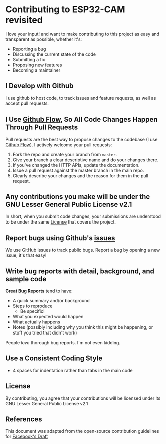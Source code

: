# Contributing to ESP32-CAM revisited
I love your input! and want to make contributing to this project as easy and transparent as possible, whether it's:

- Reporting a bug
- Discussing the current state of the code
- Submitting a fix
- Proposing new features
- Becoming a maintainer

## I Develop with Github
I use github to host code, to track issues and feature requests, as well as accept pull requests.

## I Use [Github Flow](https://guides.github.com/introduction/flow/index.html), So All Code Changes Happen Through Pull Requests
Pull requests are the best way to propose changes to the codebase (I use [Github Flow](https://guides.github.com/introduction/flow/index.html)). I actively welcome your pull requests:

1. Fork the repo and create your branch from `master`.
2. Give your branch a clear descriptive name and do your changes there.
3. If you've changed the HTTP APIs, update the documentation.
4. Issue a pull request against the master branch in the main repo.
5. Clearly describe your changes and the reason for them in the pull request.

## Any contributions you make will be under the GNU Lesser General Public License v2.1
In short, when you submit code changes, your submissions are understood to be under the same [License](LICENSE) that covers the project.

## Report bugs using Github's [issues](https://github.com/easytarget/esp32-cam-webserver/issues)
We use GitHub issues to track public bugs. Report a bug by opening a new issue; it's that easy!

## Write bug reports with detail, background, and sample code

**Great Bug Reports** tend to have:

- A quick summary and/or background
- Steps to reproduce
  - Be specific!
- What you expected would happen
- What actually happens
- Notes (possibly including why you think this might be happening, or stuff you tried that didn't work)

People *love* thorough bug reports. I'm not even kidding.

## Use a Consistent Coding Style
* 4 spaces for indentation rather than tabs in the main code

## License
By contributing, you agree that your contributions will be licensed under its GNU Lesser General Public License v2.1


## References
This document was adapted from the open-source contribution guidelines for [Facebook's Draft](https://github.com/facebook/draft-js/blob/a9316a723f9e918afde44dea68b5f9f39b7d9b00/CONTRIBUTING.md)

